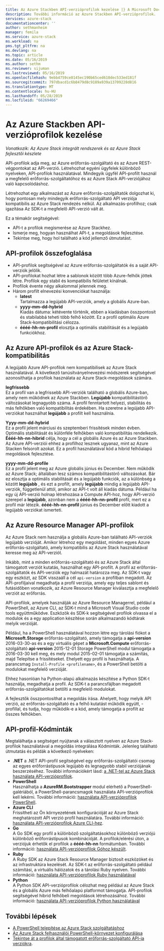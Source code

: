 ```yaml
---
title: Az Azure Stackben API-verzióprofilok kezelése |} A Microsoft Docs
description: További információ az Azure Stackben API-verzióprofilok.
services: azure-stack
documentationcenter: ''
author: sethmanheim
manager: femila
ms.service: azure-stack
ms.workload: na
pms.tgt_pltfrm: na
ms.devlang: na
ms.topic: article
ms.date: 05/16/2019
ms.author: sethm
ms.reviewer: sijuman
ms.lastreviewed: 05/16/2019
ms.openlocfilehash: 9ebb4759ce8145ec190b65ced610dec533ed181f
ms.sourcegitcommit: 797dbacd1c6b8479d8c9189a939a13709228d816
ms.translationtype: MT
ms.contentlocale: hu-HU
ms.lasthandoff: 05/28/2019
ms.locfileid: "66269466"
---
```

# <a name="manage-api-version-profiles-in-azure-stack"></a>Az Azure Stackben API-verzióprofilok kezelése

*Vonatkozik: Az Azure Stack integrált rendszerek és az Azure Stack fejlesztői készlete*

API-profilok adja meg, az Azure erőforrás-szolgáltató és az Azure REST-végpontokat az API-verzió. Létrehozhat egyéni ügyfelek különböző nyelveken, API-profilok használatával. Mindegyik ügyfél API-profilt használ a megfelelő erőforrás-szolgáltatóhoz és az Azure Stack API-verziójához való kapcsolódáshoz.

Létrehozhat egy alkalmazást az Azure erőforrás-szolgáltatók dolgozhat ki, hogy pontosan mely mindegyik erőforrás-szolgáltató API verziója kompatibilis az Azure Stack rendezés nélkül. Az alkalmazás-profilhoz; csak igazítása Az SDK-t a megfelelő API-verzió vált át.

Ez a témakör segítségével:

 - API-t a profilok megismerése az Azure Stackhez.
 - Ismerje meg, hogyan használhat API-t, a megoldások fejlesztése.
 - Tekintse meg, hogy hol található a kód jellemző útmutatást.

## <a name="summary-of-api-profiles"></a>API-profilok összefoglalása

- API-profilok segítségével az Azure erőforrás-szolgáltatók és a saját API-verziók jelölik.
- API-profilokat hozhat létre a sablonok között több Azure-felhők jöttek létre. Profilok egy stabil és kompatibilis felületet kínálnak.
- Profilok évente négy alkalommal jelennek meg.
- Három profilt elnevezési konvenciókat használja:
    - **latest**  
        Tartalmazza a legújabb API-verziók, amely a globális Azure-ban.
    - **yyyy-mm-dd-hybrid**  
    Kiadás dátuma: kétévente történik, ebben a kiadásban összpontosít és stabilabbá teheti több felhő között. Ez a profil optimális Azure Stack-kompatibilitási célozza.
    - **éééé-hh-nn-profil** elosztja a optimális stabilitását és a legújabb funkciókhoz.

## <a name="azure-api-profiles-and-azure-stack-compatibility"></a>Az Azure API-profilok és az Azure Stack-kompatibilitás

A legújabb Azure API-profilok nem kompatibilisek az Azure Stack használatával. A következő tanúsítványelnevezési módszerek segítségével azonosíthatja a profilok használata az Azure Stack-megoldások számára.

**legfrissebb**  
Ez a profil van a legfrissebb API-verziók található a globális Azure-ban, amely nem működnek az Azure Stackben. **Legújabb** kompatibilitástörő változásokat legnagyobb száma. A profil fenntartott helyezi, stabilitás és más felhőkben való kompatibilitás érdekében. Ha szeretne a legújabb API-verziókat használhat **legújabb** a profilt kell használnia.

**Yyyy-mm-dd-hybrid**  
Ez a profil jelent márciusi és szeptemberi frissítések minden évben. Optimális stabilitását és különféle felhőkben való kompatibilitás rendelkezik. **Éééé-hh-nn-hibrid** célja, hogy a cél a globális Azure és az Azure Stackben. Az Azure API-verziói ehhez a profilhoz lesznek ugyanaz, mint az Azure Stacken felsorolt azokat. Ez a profil használatával kód a hibrid felhőalapú megoldások fejlesztése.

**yyyy-mm-dd-profile**  
Ez a profil jelent meg az Azure globális június és December. Nem működik az Azure Stack; általában lesz számos kompatibilitástörő változásokat. Bár ez elosztja a optimális stabilitását és a legújabb funkciók, az a különbség a között **legújabb** , és ezt a profilt, amely **legújabb** mindig a legújabb API-verziók, függetlenül attól, amikor az API-t volt áll kiadás dátuma. Például ha egy új API-verzió holnap létrehozása a Compute API-hoz, hogy API-verzió szerepel a **legújabb**, azonban nem a **éééé-hh-nn-profil** profil, mert ez a profil már létezik. **éééé-hh-nn-profil** június és December előtt kiadott a legújabb verziókat ismerteti.

## <a name="azure-resource-manager-api-profiles"></a>Az Azure Resource Manager API-profilok

Az Azure Stack nem használja a globális Azure-ban található API-verziók legújabb verzióját. Amikor létrehoz egy megoldást, minden egyes Azure erőforrás-szolgáltató, amely kompatibilis az Azure Stack használatával keresse meg az API-verziót.

Inkább, mint a minden erőforrás-szolgáltató és az Azure Stack által támogatott verziót kutatás, használhat egy API-profilt. A profil az erőforrás-szolgáltatók és API-verziók egy halmazát határozza meg. Az SDK-t vagy egy eszközt, az SDK visszaáll a cél `api-version` a profilban megadott. Az API-profiljaival megadhatja a profil verziója, amely egy teljes sablont és futásidőben vonatkozik, az Azure Resource Manager kiválasztja a megfelelő verziót az erőforrás.

API-profilok, amelyek használják az Azure Resource Managerrel, például a PowerShell, az Azure CLI, az SDK-t mind a Microsoft Visual Studio code tools együttműködve. Eszközök és SDK-k segítségével profilok olvassa el a modulok és a egy application készítése során alkalmazandó kódtárak melyik verzióját.

Például, ha a PowerShell használatával hozzon létre egy tárolási fiókot a **Microsoft.Storage** erőforrás-szolgáltató, amely támogatja a **api-version** 2016-03-30-as és a egy virtuális gépet a  **Microsoft.Compute** erőforrás-szolgáltató **api-version** 2015-12-01 Storage PowerShell modul támogatja a 2016-03-30 kell meg, és mely modul 2015-02-01 támogatja a számítás, majd Telepítse a frissítéseket. Ehelyett egy profil is használhatja. A parancsmag `Install-Profile <profilename>`, és a PowerShell betölti a modulokat megfelelő verzióját.

Ehhez hasonlóan ha Python-alapú alkalmazás készítése a Python SDK-t használja, megadhatja a profil. Az SDK-t a parancsfájlban megadott erőforrás-szolgáltatókat betölti a megfelelő modulokat.

A fejlesztők összpontosíthat a megoldás írása. Ahelyett, hogy melyik API verzió, az erőforrás-szolgáltató és a felhő kutatást működik együtt, -profillal, és tudja, hogy működik-e a kód, amely támogatja a profilt az összes felhőkben.

## <a name="api-profile-code-samples"></a>API-profil-Kódminták

Megtalálhatja a segítséget nyújtanak a választott nyelven az Azure Stack-profilok használatával a megoldás integrálása Kódminták. Jelenleg található útmutatás és példák a következő nyelveken:

- **.NET** a .NET API-profil segítségével egy erőforrás-szolgáltatói csomag az egyes erőforrástípusok legújabb és legnagyobb stabil verziójának beszerzéséhez. További információkért lásd: [a .NET-tel az Azure Stack használata API-verzióprofilok](azure-stack-version-profiles-net.md).
- **PowerShell**  
Használhatja a **AzureRM.Bootstrapper** modul elérhető a PowerShell-galériából, a PowerShell-parancsmagok használata API-verzióprofilok kell lekérni. További információ: [használata API-verzióprofilok PowerShell](azure-stack-version-profiles-powershell.md).
- **Azure CLI**  
Frissítheti az Ön környezetének konfigurációját az Azure Stack meghatározott API verzió profil használatára. További információ: [használata API-verzióprofilok Azure CLI-hez](azure-stack-version-profiles-azurecli2.md).
- **Go**  
A Go SDK egy profil a különböző szolgáltatásokhoz különböző verziójú különböző erőforrástípusok kombinációját. A profilok/elérési úton, a verziójuk érhetők el profilok a **éééé-hh-nn** formátumban. További információ: [használata API-verzióprofilok Góhoz készült](azure-stack-version-profiles-go.md).
- **Ruby**  
A Ruby SDK az Azure Stack Resource Manager biztosít eszközöket és az infrastruktúra kezelését. Az SDK-t az erőforrás-szolgáltató például számítási, a virtuális hálózatok és a tárolási Ruby nyelven. További információ: [használata API-verzióprofilok Ruby használatával](azure-stack-version-profiles-ruby.md)
- **Python**  
A Python SDK API-verzióprofilok célozhat meg például az Azure Stack és a globális Azure más felhőalapú platformot támogatja. API-profilok segítségével hibrid felhőbeli megoldások létrehozásához. További információ: [használata API-verzióprofilok Python használatával](azure-stack-version-profiles-python.md)

## <a name="next-steps"></a>További lépések

* [A PowerShell telepítése az Azure Stack szolgáltatáshoz](../operator/azure-stack-powershell-install.md)
* [Az Azure Stack felhasználói PowerShell-környezet konfigurálása](azure-stack-powershell-configure-user.md)
* [Tekintse át a profilok által támogatott erőforrás-szolgáltató API-ja verziókra](azure-stack-profiles-azure-resource-manager-versions.md).
